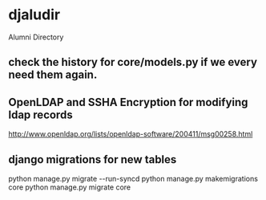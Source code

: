 djaludir
========

Alumni Directory

## check the history for core/models.py if we every need them again.

## OpenLDAP and SSHA Encryption for modifying ldap records

http://www.openldap.org/lists/openldap-software/200411/msg00258.html

## django migrations for new tables

python manage.py migrate --run-syncd
python manage.py makemigrations core
python manage.py migrate core

